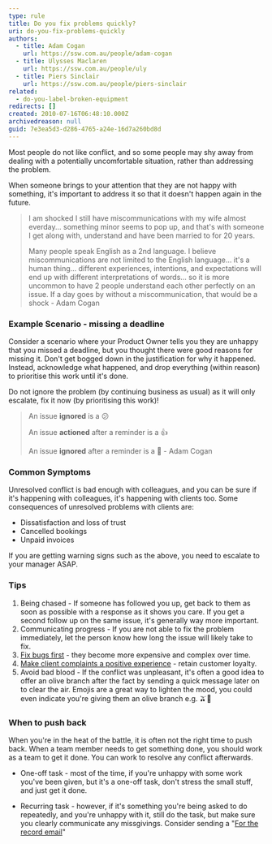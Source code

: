 ```yaml
---
type: rule
title: Do you fix problems quickly?
uri: do-you-fix-problems-quickly
authors:
  - title: Adam Cogan
    url: https://ssw.com.au/people/adam-cogan
  - title: Ulysses Maclaren
    url: https://ssw.com.au/people/uly
  - title: Piers Sinclair
    url: https://ssw.com.au/people/piers-sinclair
related:
  - do-you-label-broken-equipment
redirects: []
created: 2010-07-16T06:48:10.000Z
archivedreason: null
guid: 7e3ea5d3-d286-4765-a24e-16d7a260bd8d
---
```

Most people do not like conflict, and so some people may shy away from dealing with a potentially uncomfortable situation, rather than addressing the problem.

When someone brings to your attention that they are not happy with something, it's important to address it so that it doesn't happen again in the future. 

<!--endintro-->

> I am shocked I still have miscommunications with my wife almost everday... something minor seems to pop up, and that's with someone I get along with, understand and have been married to for 20 years.
>
> Many people speak English as a 2nd language. I believe miscommunications are not limited to the English language... it's a human thing... different experiences, intentions, and expectations will end up with different interpretations of words... so it is more uncommon to have 2 people understand each other perfectly on an issue. If a day goes by without a miscommunication, that would be a shock - Adam Cogan

### Example Scenario - missing a deadline

Consider a scenario where your Product Owner tells you they are unhappy that you missed a deadline, but you thought there were good reasons for missing it. Don't get bogged down in the justification for why it happened. Instead, acknowledge what happened, and drop everything (within reason) to prioritise this work until it's done.

Do not ignore the problem (by continuing business as usual) as it will only escalate, fix it now (by prioritising this work)!

> An issue **ignored** is a 😕 
>
> An issue **actioned** after a reminder is a 👍 
>
> An issue **ignored** after a reminder is a 🚨 - Adam Cogan

### Common Symptoms

Unresolved conflict is bad enough with colleagues, and you can be sure if it's happening with colleagues, it's happening with clients too. Some consequences of unresolved problems with clients are:

* Dissatisfaction and loss of trust
* Cancelled bookings
* Unpaid invoices

If you are getting warning signs such as the above, you need to escalate to your manager ASAP.

### Tips

1. Being chased - If someone has followed you up, get back to them as soon as possible with a response as it shows you care. If you get a second follow up on the same issue, it's generally way more important.
2. Communicating progress - If you are not able to fix the problem immediately, let the person know how long the issue will likely take to fix.
3. [Fix bugs first](https://ssw.com.au/rules/management-do-you-fix-bugs-first/) - they become more expensive and complex over time.
6. [Make client complaints a positive experience](https://ssw.com.au/rules/make-complaints-a-positive-experience/) - retain customer loyalty.
7. Avoid bad blood - If the conflict was unpleasant, it's often a good idea to offer an olive branch after the fact by sending a quick message later on to clear the air. Emojis are a great way to lighten the mood, you could even indicate you're giving them an olive branch e.g. 🫒🌿

### When to push back
When you're in the heat of the battle, it is often not the right time to push back. When a team member needs to get something done, you should work as a team to get it done. You can work to resolve any conflict afterwards.

* One-off task - most of the time, if you're unhappy with some work you've been given, but it's a one-off task, don't stress the small stuff, and just get it done.

* Recurring task - however, if it's something you're being asked to do repeatedly, and you're unhappy with it, still do the task, but make sure you clearly communicate any missgivings. Consider sending a "[For the record email](https://ssw.com.au/rules/for-the-record/)"
